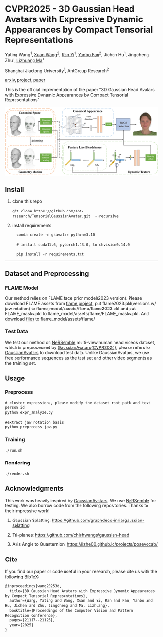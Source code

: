 # CVPR2025 - 3D Gaussian Head Avatars with Expressive Dynamic Appearances by Compact Tensorial Representations

Yating Wang<sup>1</sup>, [Xuan Wang](https://xuanwangvc.github.io/)<sup>2</sup>, [Ran Yi](https://yiranran.github.io/)<sup>1</sup>, [Yanbo Fan](https://sites.google.com/site/yanbofan0124/)<sup>2</sup>, Jichen Hu<sup>1</sup>, Jingcheng Zhu<sup>1</sup>, [Lizhuang Ma](https://dmcv.sjtu.edu.cn/)<sup>1</sup>

Shanghai Jiaotong University<sup>1</sup>, AntGroup Research<sup>2</sup>

[arxiv](https://arxiv.org/abs/2504.14967), [project](https://wang-yating.github.io/TensorialGaussianAvatars/), [paper](https://openaccess.thecvf.com/content/CVPR2025/papers/Wang_3D_Gaussian_Head_Avatars_with_Expressive_Dynamic_Appearances_by_Compact_CVPR_2025_paper.pdf)

This is the official implementation of the paper "3D Gaussian Head Avatars with Expressive Dynamic Appearances by Compact Tensorial Representations"

![pipeline](figures/pipeline.png)

## Install

1. clone this repo
   
   `git clone https://github.com/ant-research/TensorialGaussianAvatar.git  --recursive`
   
2. install requirements
   
	```
      conda create -n gsavatar python=3.10

      # install cuda11.6, pytorch1.13.0, torchvision0.14.0

      pip install -r requirements.txt
      ```
---

## Dataset and Preprocessing

### FLAME Model
Our method relies on FLAME face prior model(2023 version). Please download FLAME assets from [flame project](https://flame.is.tue.mpg.de/index.html), put flame2023.pkl(versions w/ jaw rotation) to flame_model/assets/flame/flame2023.pkl and put FLAME_masks.pkl to flame_model/assets/flame/FLAME_masks.pkl. And download [files](https://github.com/ShenhanQian/GaussianAvatars/tree/main/flame_model/assets/flame) to flame_model/assets/flame/

### Test Data
We test our method on [NeRSemble](https://github.com/tobias-kirschstein/nersemble) multi-view human head videos dataset, which is preprocessed by [GaussianAvatars(CVPR2024)](https://github.com/ShenhanQian/GaussianAvatars/tree/main), please refers to [GaussianAvatars](https://github.com/ShenhanQian/GaussianAvatars/blob/main/doc/download.md) to download test data. Unlike GaussianAvatars, we use free performance sequences as the test set and other video segments as the training set.

## Usage
### Preprocess

```
# cluster expressions, please modify the dataset root path and test person id 
python expr_analyze.py

#extract jaw rotation basis
python preprocess_jaw.py
```

### Training

`./run.sh`

### Rendering

`./render.sh`


## Acknowledgments

This work was heavily inspired by [GaussianAvatars](https://github.com/ShenhanQian/GaussianAvatars/tree/main). We use [NeRSemble](https://github.com/tobias-kirschstein/nersemble) for testing. We also borrow code from the following repositories. Thanks to their impressive work!

1. Gaussian Splatting: https://github.com/graphdeco-inria/gaussian-splatting
   
2. Tri-planes: https://github.com/chiehwangs/gaussian-head

3. Axis Angle to Quanternion: https://lizhe00.github.io/projects/posevocab/
	

## Cite
If you find our paper or code useful in your research, please cite us with the following BibTeX:

```
@inproceedings{wang20253d,
  title={3D Gaussian Head Avatars with Expressive Dynamic Appearances by Compact Tensorial Representations},
  author={Wang, Yating and Wang, Xuan and Yi, Ran and Fan, Yanbo and Hu, Jichen and Zhu, Jingcheng and Ma, Lizhuang},
  booktitle={Proceedings of the Computer Vision and Pattern Recognition Conference},
  pages={21117--21126},
  year={2025}
}
```

